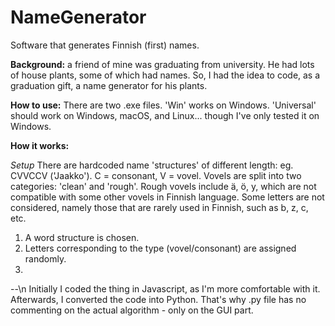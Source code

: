 # NameGenerator
Software that generates Finnish (first) names.

**Background:** a friend of mine was graduating from university. He had lots of house plants, some of which had names. So, I had the idea to code, as a graduation gift, a name generator for his plants.

**How to use:** There are two .exe files. 'Win' works on Windows. 'Universal' should work on Windows, macOS, and Linux... though I've only tested it on Windows.

**How it works:**

*Setup*
There are hardcoded name 'structures' of different length: eg. CVVCCV ('Jaakko'). C = consonant, V = vovel.
Vovels are split into two categories: 'clean' and 'rough'. Rough vovels include ä, ö, y, which are not compatible with some other vovels in Finnish language.
Some letters are not considered, namely those that are rarely used in Finnish, such as b, z, c, etc.

1. A word structure is chosen.
2. Letters corresponding to the type (vovel/consonant) are assigned randomly.
3. 

--\n
Initially I coded the thing in Javascript, as I'm more comfortable with it. Afterwards, I converted the code into Python. That's why .py file has no commenting on the actual algorithm - only on the GUI part.
